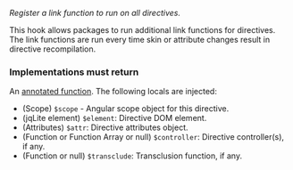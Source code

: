 *Register a link function to run on all directives.*

This hook allows packages to run additional link functions for directives. The
link functions are run every time skin or attribute changes result in directive
recompilation.

<h3>Implementations must return</h3>

An [annotated function](guide/concepts#annotated-functions). The following
locals are injected:

* (Scope) `$scope` - Angular scope object for this directive.
* (jqLite element) `$element`: Directive DOM element.
* (Attributes) `$attr`: Directive attributes object.
* (Function or Function Array or null) `$controller`: Directive controller(s), if
  any.
* (Function or null) `$transclude`: Transclusion function, if any.
